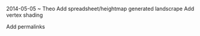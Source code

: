 

2014-05-05 ~ Theo
Add spreadsheet/heightmap generated landscrape
Add vertex shading

Add permalinks
